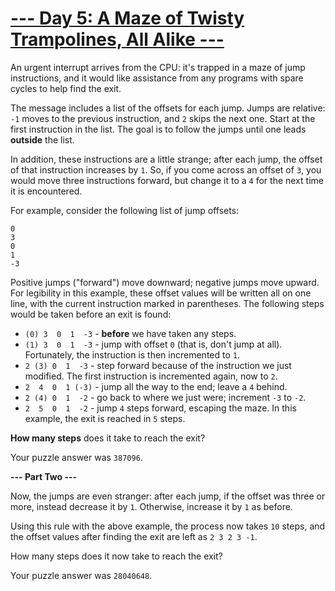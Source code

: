 # [--- Day 5: A Maze of Twisty Trampolines, All Alike ---](http://adventofcode.com/2017/day/5)

An urgent interrupt arrives from the CPU: it's trapped in a maze of jump instructions, and it would like assistance from any programs with spare cycles to help find the exit.

The message includes a list of the offsets for each jump. Jumps are relative: ``-1`` moves to the previous instruction, and ``2`` skips the next one. Start at the first instruction in the list. The goal is to follow the jumps until one leads **outside** the list.

In addition, these instructions are a little strange; after each jump, the offset of that instruction increases by ``1``. So, if you come across an offset of ``3``, you would move three instructions forward, but change it to a ``4`` for the next time it is encountered.

For example, consider the following list of jump offsets:
```
0
3
0
1
-3
```
Positive jumps ("forward") move downward; negative jumps move upward. For legibility in this example, these offset values will be written all on one line, with the current instruction marked in parentheses. The following steps would be taken before an exit is found:

- ``(0) 3  0  1  -3``  - **before** we have taken any steps.
- ``(1) 3  0  1  -3``  - jump with offset ``0`` (that is, don't jump at all). Fortunately, the instruction is then incremented to ``1``.
-  ``2 (3) 0  1  -3``  - step forward because of the instruction we just modified. The first instruction is incremented again, now to ``2``.
-  ``2  4  0  1 (-3)`` - jump all the way to the end; leave a ``4`` behind.
-  ``2 (4) 0  1  -2``  - go back to where we just were; increment ``-3`` to ``-2``.
-  ``2  5  0  1  -2``  - jump ``4`` steps forward, escaping the maze.
In this example, the exit is reached in ``5`` steps.

**How many steps** does it take to reach the exit?

Your puzzle answer was ``387096``.

**--- Part Two ---**

Now, the jumps are even stranger: after each jump, if the offset was three or more, instead decrease it by ``1``. Otherwise, increase it by ``1`` as before.

Using this rule with the above example, the process now takes ``10`` steps, and the offset values after finding the exit are left as ``2 3 2 3 -1``.

How many steps does it now take to reach the exit?

Your puzzle answer was ``28040648``.